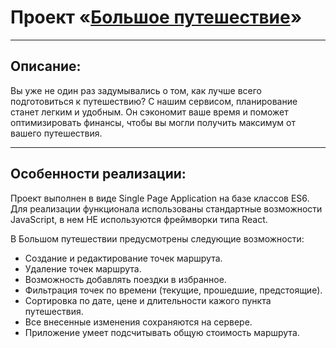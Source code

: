 # Проект «[Большое путешествие](https://ruslanpro01.github.io/854371-big-trip-19/)»

---

## Описание:
Вы уже не один раз задумывались о том, как лучше всего подготовиться к путешествию? С нашим сервисом, планирование станет легким и удобным. Он сэкономит ваше время и поможет оптимизировать финансы, чтобы вы могли получить максимум от вашего путешествия.

---

## Особенности реализации: 
Проект выполнен в виде Single Page Application на базе классов ES6. Для реализации функционала использованы стандартные возможности JavaScript, в нем НЕ используются фреймворки типа React.

В Большом путешествии предусмотрены следующие возможности:

- Создание и редактирование точек маршрута.
- Удаление точек маршрута.
- Возможность добавлять поездки в избранное.
- Фильтрация точек по времени (текущие, прошедшие, предстоящие).
- Сортировка по дате, цене и длительности кажого пункта путешествия.
- Все внесенные изменения сохраняются на сервере.
- Приложение умеет подсчитывать общую стоимость маршрута.
